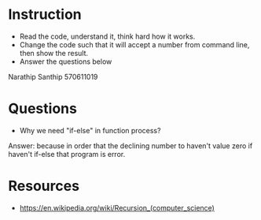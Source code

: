 ﻿# Instruction
* Read the code, understand it, think hard how it works.
* Change the code such that it will accept a number from command line, then show the result.
* Answer the questions below

Narathip Santhip 570611019

# Questions
* Why we need "if-else" in function process?

Answer: because in order that the declining number to haven't value zero if haven't if-else that program is error.


# Resources
* https://en.wikipedia.org/wiki/Recursion_(computer_science)